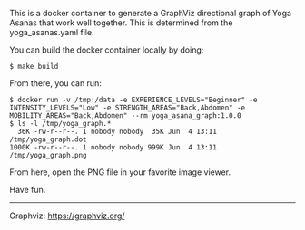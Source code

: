 This is a docker container to generate a GraphViz directional graph of Yoga Asanas that work well together. This is determined from the yoga_asanas.yaml file.

You can build the docker container locally by doing:

```shell
$ make build
```


From there, you can run:

```shell
$ docker run -v /tmp:/data -e EXPERIENCE_LEVELS="Beginner" -e INTENSITY_LEVELS="Low" -e STRENGTH_AREAS="Back,Abdomen" -e MOBILITY_AREAS="Back,Abdomen" --rm yoga_asana_graph:1.0.0
$ ls -l /tmp/yoga_graph.*
  36K -rw-r--r--. 1 nobody nobody  35K Jun  4 13:11 /tmp/yoga_graph.dot
1000K -rw-r--r--. 1 nobody nobody 999K Jun  4 13:11 /tmp/yoga_graph.png
```

From here, open the PNG file in your favorite image viewer.

Have fun.

---
Graphviz: https://graphviz.org/
